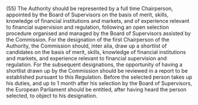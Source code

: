 (55) The Authority should be represented by a full time Chairperson, appointed by the Board of Supervisors on the basis of merit, skills, knowledge of financial institutions and markets, and of experience relevant to financial supervision and regulation, following an open selection procedure organised and managed by the Board of Supervisors assisted by the Commission. For the designation of the first Chairperson of the Authority, the Commission should, inter alia, draw up a shortlist of candidates on the basis of merit, skills, knowledge of financial institutions and markets, and experience relevant to financial supervision and regulation. For the subsequent designations, the opportunity of having a shortlist drawn up by the Commission should be reviewed in a report to be established pursuant to this Regulation. Before the selected person takes up his duties, and up to 1 month after his selection by the Board of Supervisors, the European Parliament should be entitled, after having heard the person selected, to object to his designation.